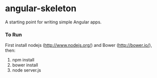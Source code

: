 # angular-skeleton

A starting point for writing simple Angular apps.

### To Run

First install nodejs (http://www.nodejs.org/) and Bower (http://bower.io/), then:

1. npm install
2. bower install
3. node server.js
